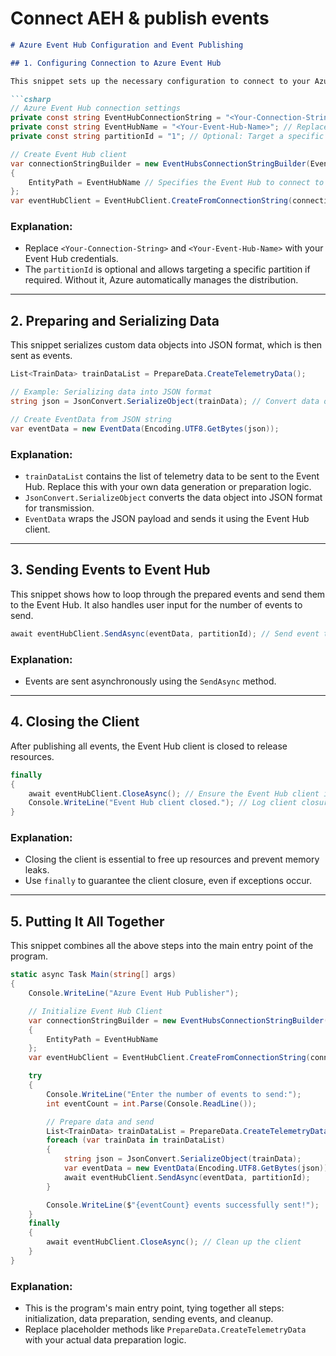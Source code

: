 # Connect AEH  & publish events

```markdown
# Azure Event Hub Configuration and Event Publishing

## 1. Configuring Connection to Azure Event Hub

This snippet sets up the necessary configuration to connect to your Azure Event Hub. The `EventHubsConnectionStringBuilder` is used to specify the connection string and Event Hub name.

```csharp
// Azure Event Hub connection settings
private const string EventHubConnectionString = "<Your-Connection-String>"; // Replace with your Event Hub connection string
private const string EventHubName = "<Your-Event-Hub-Name>"; // Replace with your Event Hub name
private const string partitionId = "1"; // Optional: Target a specific partition (or leave it blank for auto-partitioning)

// Create Event Hub client
var connectionStringBuilder = new EventHubsConnectionStringBuilder(EventHubConnectionString)
{
    EntityPath = EventHubName // Specifies the Event Hub to connect to
};
var eventHubClient = EventHubClient.CreateFromConnectionString(connectionStringBuilder.ToString());
```

### Explanation:
- Replace `<Your-Connection-String>` and `<Your-Event-Hub-Name>` with your Event Hub credentials.
- The `partitionId` is optional and allows targeting a specific partition if required. Without it, Azure automatically manages the distribution.

---

## 2. Preparing and Serializing Data

This snippet serializes custom data objects into JSON format, which is then sent as events.

```csharp
List<TrainData> trainDataList = PrepareData.CreateTelemetryData();

// Example: Serializing data into JSON format
string json = JsonConvert.SerializeObject(trainData); // Convert data object to JSON format

// Create EventData from JSON string
var eventData = new EventData(Encoding.UTF8.GetBytes(json));
```

### Explanation:
- `trainDataList` contains the list of telemetry data to be sent to the Event Hub. Replace this with your own data generation or preparation logic.
- `JsonConvert.SerializeObject` converts the data object into JSON format for transmission.
- `EventData` wraps the JSON payload and sends it using the Event Hub client.

---

## 3. Sending Events to Event Hub

This snippet shows how to loop through the prepared events and send them to the Event Hub. It also handles user input for the number of events to send.

```csharp
await eventHubClient.SendAsync(eventData, partitionId); // Send event to Event Hub
```

### Explanation:
- Events are sent asynchronously using the `SendAsync` method.

---

## 4. Closing the Client

After publishing all events, the Event Hub client is closed to release resources.

```csharp
finally
{
    await eventHubClient.CloseAsync(); // Ensure the Event Hub client is properly closed
    Console.WriteLine("Event Hub client closed."); // Log client closure
}
```

### Explanation:
- Closing the client is essential to free up resources and prevent memory leaks.
- Use `finally` to guarantee the client closure, even if exceptions occur.

---

## 5. Putting It All Together

This snippet combines all the above steps into the main entry point of the program.

```csharp
static async Task Main(string[] args)
{
    Console.WriteLine("Azure Event Hub Publisher");

    // Initialize Event Hub Client
    var connectionStringBuilder = new EventHubsConnectionStringBuilder(EventHubConnectionString)
    {
        EntityPath = EventHubName
    };
    var eventHubClient = EventHubClient.CreateFromConnectionString(connectionStringBuilder.ToString());

    try
    {
        Console.WriteLine("Enter the number of events to send:");
        int eventCount = int.Parse(Console.ReadLine());

        // Prepare data and send
        List<TrainData> trainDataList = PrepareData.CreateTelemetryData(); // Replace with your data preparation logic
        foreach (var trainData in trainDataList)
        {
            string json = JsonConvert.SerializeObject(trainData);
            var eventData = new EventData(Encoding.UTF8.GetBytes(json));
            await eventHubClient.SendAsync(eventData, partitionId);
        }

        Console.WriteLine($"{eventCount} events successfully sent!");
    }
    finally
    {
        await eventHubClient.CloseAsync(); // Clean up the client
    }
}
```

### Explanation:
- This is the program's main entry point, tying together all steps: initialization, data preparation, sending events, and cleanup.
- Replace placeholder methods like `PrepareData.CreateTelemetryData` with your actual data preparation logic.